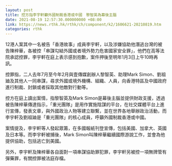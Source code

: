 ```yaml
---
layout: post
title: 控方指李宇軒籲外國制裁香港或中國　黎智英為幕後主腦
date: 2021-08-19 12:57:30.000000000 +08:00
link: https://news.rthk.hk/rthk/ch/component/k2/1606621-20210819.htm
categories: rthk
---
```


12港人案其中一名被告「香港故事」成員李宇軒，以及涉嫌協助他潛逃台灣的被告陳梓華，各被控「串謀勾結外國或者境外勢力危害國家安全罪」，他們在高等法院承認控罪，李宇軒在庭上表示感到抱歉，案件押後至明年1月3日上午10時再訊。

控罪指，二人去年7月至今年2月與壹傳媒創辦人黎智英、助理Mark Simon、劉祖廸及其他人一同串謀，尋求外國或境外機構、組織、人員，向香港特區及中國政府進行制裁、封鎖或者採取其他敵對行動等。

控方在庭上讀出案情，指黎智英及Mark Simon是幕後主腦並提供財政支援，透過被告陳梓華傳達指示，「重光團隊」是用作實施陰謀的平台，在社交媒體平台上進行宣傳，發表文章，與外國政治人物等建立聯繫，並在世界各地舉辦政治活動，而李宇軒及劉祖廸是「重光團隊」的核心成員，呼籲外國制裁香港或中國。

案情提及，李宇軒等人發起眾籌，在多國報紙刊登宣傳，包括美國、加拿大、英國及日本等。而李宇軒被捕後，Mark Simon叫陳梓華繼續國際游說工作，並會為他提供協助，包括逃亡到美國。

另外，李宇軒及陳梓華各自面對一項串謀協助罪犯罪，李宇軒另被控一項無牌管有彈藥罪，有關控罪被法庭存檔。
